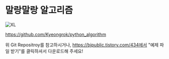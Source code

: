 # 말랑말랑 알고리즘

![XL](https://user-images.githubusercontent.com/1642243/162545620-0b875b79-f3cb-48a7-be5f-29fc79694888.jpg)

https://github.com/Kyeongrok/python_algorithm

위 Git Repositroy를 참고하시거나, 
https://bjpublic.tistory.com/434에서 "예제 파일 받기"를 클릭하셔서 다운로드해 주세요!  
